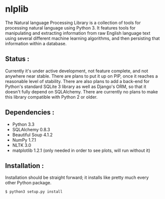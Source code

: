 nlplib
======

The Natural language Processing Library is a collection of tools for processing
natural language using Python 3. It features tools for manipulating and
extracting information from raw English language text using several different
machine learning algorithms, and then persisting that information within a
database.

## Status :
Currently it's under active development, not feature complete, and not anywhere
near stable. There are plans to put it up on PIP, once it reaches a reasonable
level of stability. There are also plans to add a back-end for Python's
standard SQLite 3 library as well as Django's ORM, so that it doesn't fully
depend on SQLAlchemy. There are currently no plans to make this library
compatible with Python 2 or older.

## Dependencies :
* Python 3.3
* SQLAlchemy 0.8.3
* Beautiful Soup 4.1.2
* NumPy 1.7.1
* NLTK 3.0
* matplotlib 1.2.1 (only needed in order to see plots, will run without it)

## Installation :
Installation should be straight forward; it installs like pretty much every
other Python package.

```bash
$ python3 setup.py install
```
